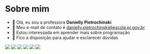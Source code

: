 # Sobre mim


- 👋 Olá, eu sou a professora **Danielly Pietrochinski**
- 👀 Meu e-mail de contato é danielly.pietrochinski@escola.pr.gov.br
- 🌱 Estou interessada em aprender mais sobre programação
- 💞️ Fico a disposição para ajudar e esclarecer dúvidas


<!---
DanyPietro/DanyPietro is a ✨ special ✨ repository because its `README.md` (this file) appears on your GitHub profile.
You can click the Preview link to take a look at your changes.
--->
<img src="https://img.shields.io/badge/Linux-E34F26?style=for-the-badge&logo=linux&logoColor=black"/>
<img src="https://img.shields.io/badge/Microsoft_Excel-217346?style=for-the-badge&logo=microsoft-excel&logoColor=white"/>
<img src="https://img.shields.io/badge/JavaScript-323330?style=for-the-badge&logo=javascript&logoColor=F7DF1E"/>
<img src="https://img.shields.io/badge/Sketch-FFB387?style=for-the-badge&logo=sketch&logoColor=black"/>
<img src="https://img.shields.io/badge/WhatsApp-25D366?style=for-the-badge&logo=whatsapp&logoColor=white"/>
<img src="https://img.shields.io/badge/Gmail-D14836?style=for-the-badge&logo=gmail&logoColor=white";>
